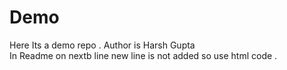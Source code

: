 # Demo
Here Its  a demo repo . Author is Harsh Gupta 
<br>
In Readme on nextb line new line is not added so  use html code .
